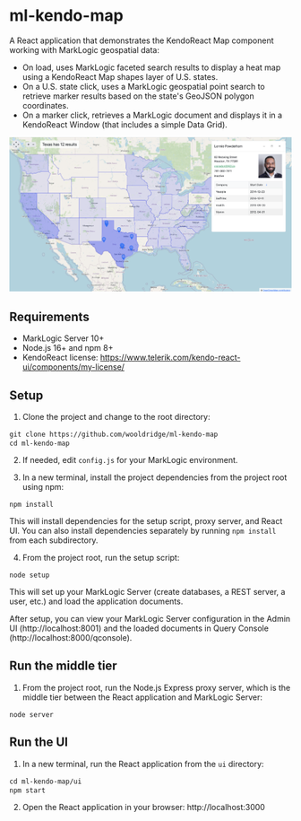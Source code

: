 # ml-kendo-map

A React application that demonstrates the KendoReact Map component working with MarkLogic geospatial data:

- On load, uses MarkLogic faceted search results to display a heat map using a KendoReact Map shapes layer of U.S. states.
- On a U.S. state click, uses a MarkLogic geospatial point search to retrieve marker results based on the state's GeoJSON polygon coordinates.
- On a marker click, retrieves a MarkLogic document and displays it in a KendoReact Window (that includes a simple Data Grid).

<img src="ui/public/images/ml-kendo-map.png" width="750" title="hover text">

## Requirements

- MarkLogic Server 10+
- Node.js 16+ and npm 8+
- KendoReact license: https://www.telerik.com/kendo-react-ui/components/my-license/

## Setup

1. Clone the project and change to the root directory:
```
git clone https://github.com/wooldridge/ml-kendo-map
cd ml-kendo-map
```

2. If needed, edit `config.js` for your MarkLogic environment.

3. In a new terminal, install the project dependencies from the project root using npm:
```
npm install
```
This will install dependencies for the setup script, proxy server, and React UI. You can also install dependencies separately by running `npm install` from each subdirectory.

4. From the project root, run the setup script:
```
node setup
```
This will set up your MarkLogic Server (create databases, a REST server, a user, etc.) and load the application documents. 

After setup, you can view your MarkLogic Server configuration in the Admin UI (http://localhost:8001) and the loaded documents in Query Console (http://localhost:8000/qconsole).

## Run the middle tier 

1. From the project root, run the Node.js Express proxy server, which is the middle tier between the React application and MarkLogic Server:
```
node server
```

## Run the UI 

1. In a new terminal, run the React application from the `ui` directory:
```
cd ml-kendo-map/ui
npm start
```

2. Open the React application in your browser: http://localhost:3000
